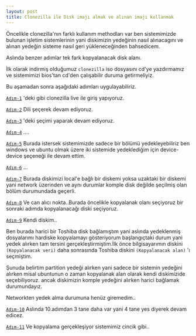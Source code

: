 ```yaml
---
layout: post
title: Clonezilla ile Disk imajı almak ve alınan imajı kullanmak
---
```


Öncelikle clonezilla'nın farklı kullanım methodları var ben sistemimizde bulunan işletim sistemlerinin yani diskimizin yedeğinin nasıl alınacagını ve
alınan yedeğin sisteme nasıl geri yükleneceğinden bahsedicem.

Aslında benzer adımlar tek fark kopyalanacak disk alanı.

İlk olarak indirmiş olduğumuz `clonezilla` iso dosyasını cd'ye yazdırmamız ve sistemimizi bios'tan cd'den çalışabilir duruma getirmeliyiz.

Bu aşamadan sonra aşağıdaki adımları uygulayabiliriz.

[`Adım-1`](https://github.com/semihozkoroglu/File/raw/master/Clonezilla-Resim/25112010163.jpg) 'deki gibi clonezilla live ile giriş yapıyoruz.

[`Adım-2`](https://github.com/semihozkoroglu/File/raw/master/Clonezilla-Resim/25112010164.jpg) Dili şeçerek devam ediyoruz.

[`Adım-3`](https://github.com/semihozkoroglu/File/raw/master/Clonezilla-Resim/25112010165.jpg) 'deki şeçimi yaparak devam ediyoruz.

[`Adım-4`](https://github.com/semihozkoroglu/File/raw/master/Clonezilla-Resim/25112010166.jpg) ....

[`Adım-5`](https://github.com/semihozkoroglu/File/raw/master/Clonezilla-Resim/25112010167.jpg) Burada istersek sistemimizde sadece bir bölümü 
yedekleyebiliriz ben windows ve ubuntu olmak üzere iki sistemide yedeklediğim için device-device şeçeneği ile devam ettim.

[`Adım-6`](https://github.com/semihozkoroglu/File/raw/master/Clonezilla-Resim/25112010168.jpg) ...

[`Adım-7`](https://github.com/semihozkoroglu/File/raw/master/Clonezilla-Resim/25112010169.jpg) Burada diskimizi local'e bağlı bir diskemi yoksa uzaktaki bir 
diskemi yani network üzerinden ve aynı durumlar komple disk değilde şeçilmiş olan bölüm durumundada geçerli.

[`Adım-8`](https://github.com/semihozkoroglu/File/raw/master/Clonezilla-Resim/25112010170.jpg) Ve can alıcı nokta..Burada öncelikle kopyalanak olanı seçiyoruz
bir sonraki adımda kopyalanacağı diski seçiyoruz.

[`Adım-9`](https://github.com/semihozkoroglu/File/raw/master/Clonezilla-Resim/25112010171.jpg) Kendi diskim..

Ben burada harici bir Toshiba disk bağlamıştım yani aslında yedeklenmiş dosyalarımı hardiske kopyalamayı gösteriyorum başlangıçtaki durum yani yedek alırken
tam tersini gerçekleştirmiştim.İlk önce bilgisayarımın diskini `(Kopyalanacak veri)` daha sonrasında Toshiba diskini `(Kopyalanacak alan)` 'ı seçmiştim.

Şunuda belirtim partition yedeği alırken yani sadece bir sistemin yedeğini alırken misal ubuntunun o zaman kopyalanak alan olarak kendi diskimizide seçebiliyoruz.
ancak diskimizin komple yedeğini alırken harici bağlamak durumundayız.

Networkten yedek alma durumuna henüz giremedim..

[`Adım-10`](https://github.com/semihozkoroglu/File/raw/master/Clonezilla-Resim/25112010176.jpg) Aslında 10.adımdan 3 tane daha var yani 4 tane yes diyerek devam edicez.

[`Adım-11`](https://github.com/semihozkoroglu/File/raw/master/Clonezilla-Resim/25112010177.jpg) Ve kopyalama gerçekleşiyor sistemimiz cincik gibi..


